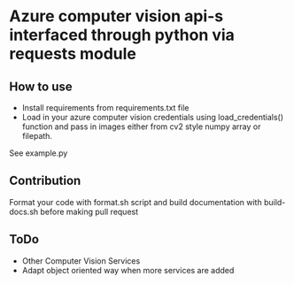 # Azure computer vision api-s interfaced through python via requests module

## How to use
- Install requirements from requirements.txt file
- Load in your azure computer vision credentials using load_credentials() function
and pass in images either from cv2 style numpy array or filepath.

See example.py

## Contribution
Format your code with format.sh script and build documentation with build-docs.sh before
making pull request

## ToDo
- Other Computer Vision Services
- Adapt object oriented way when more services are added


